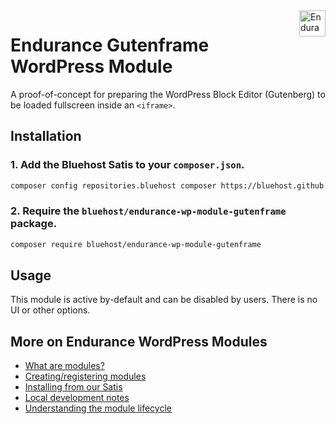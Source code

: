  <a href="https://endurance.com/" target="_blank">
    <img src="https://bluehost.com/resources/logos/endurance.svg" alt="Endurance Logo" title="Endurance" align="right" height="42" />
</a>

 # Endurance Gutenframe WordPress Module
 
 A proof-of-concept for preparing the WordPress Block Editor (Gutenberg) to be loaded fullscreen inside an `<iframe>`.
 
 ## Installation
 
 ### 1. Add the Bluehost Satis to your `composer.json`.
 
  ```bash
 composer config repositories.bluehost composer https://bluehost.github.io/satis
 ```
 
 ### 2. Require the `bluehost/endurance-wp-module-gutenframe` package.
 
 ```bash
 composer require bluehost/endurance-wp-module-gutenframe
 ```
 
 ## Usage
 
 This module is active by-default and can be disabled by users. There is no UI or other options.
 
 ## More on Endurance WordPress Modules
 
* <a href="https://github.com/bluehost/endurance-wp-module-loader#endurance-wordpress-modules">What are modules?</a>
* <a href="https://github.com/bluehost/endurance-wp-module-loader#creating--registering-a-module">Creating/registering modules</a>
* <a href="https://github.com/bluehost/endurance-wp-module-loader#installing-from-our-satis">Installing from our Satis</a>
* <a href="https://github.com/bluehost/endurance-wp-module-loader#local-development">Local development notes</a>
* <a href="https://github.com/bluehost/endurance-wp-module-loader#understanding-the-module-lifecycle">Understanding the module lifecycle</a>
